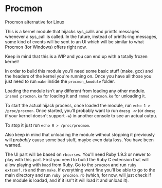 Procmon
=======

Procmon alternative for Linux


This is a kernel module that hijacks sys_calls and printfs messages whenever a sys_call is called.
In the future, instead of printfs-ing messages, some kind of events will be sent to an UI which will
be similar to what Procmon (for Windows) offers right now.

Keep in mind that this is a WIP and you can end up with a totally frozen kernel!


In order to build this module you'll need some basic stuff (make, gcc) and the headers of the kernel 
you're running on.
Once you have all those you just need to run ```make``` inside the ```procmon_kmodule``` folder.

Loading the module isn't any different from loading any other module. ```insmod procmon.ko``` for 
loading it and ```rmmod procmon.ko``` for unloading it.

To start the actual hijack process, once loaded the module, run ```echo 1 > /proc/procmon```.
Once started, you'll probably want to run ```dmesg -w``` (or ```dmesg``` if your kernel doesn't support ```-w```)
in another console to see an actual outpu.

To stop it just run ```echo 0 > /proc/procmon```.

Also keep in mind that unloading the module without stopping it previously will *probably* cause
some bad stuff, maybe even data loss. You have been warned.

The UI part will be based on ```rbcurses```. You'll need Ruby 1.9.3 or newer to play with this part.
First you need to build the Ruby C extension that will allow playing with ```kmod``` from Ruby. Go to the
```procmon``` and run ```ruby extconf.rb``` and then ```make```. If everything went fine you'll be able to
go to the main directory and run ```ruby procmon.rb``` (which, for now, will just check if the module is loadad,
and if it isn't it will load it and unload it).